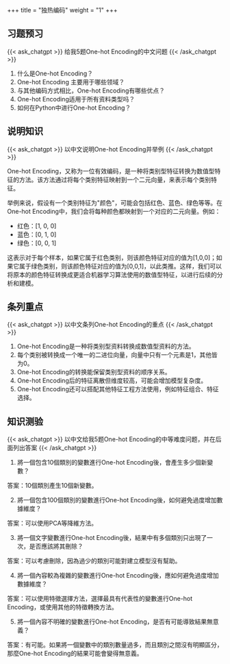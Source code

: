 +++
title = "独热编码"
weight = "1"
+++
## 习题预习
{{< ask_chatgpt >}}
给我5题One-hot Encoding的中文问题
{{< /ask_chatgpt >}}

1. 什么是One-hot Encoding？
2. One-hot Encoding 主要用于哪些领域？
3. 与其他编码方式相比，One-hot Encoding有哪些优点？
4. One-hot Encoding适用于所有资料类型吗？
5. 如何在Python中进行One-hot Encoding？   

## 说明知识
{{< ask_chatgpt >}}
以中文说明One-hot Encoding并举例
{{< /ask_chatgpt >}}

One-hot Encoding，又称为一位有效编码，是一种将类别型特征转换为数值型特征的方法。该方法通过将每个类别特征映射到一个二元向量，来表示每个类别特征。

举例来说，假设有一个类别特征为"颜色"，可能会包括红色、蓝色、绿色等等。在One-hot Encoding中，我们会将每种颜色都映射到一个对应的二元向量。例如：

- 红色：[1, 0, 0]
- 蓝色：[0, 1, 0]
- 绿色：[0, 0, 1]

这表示对于每个样本，如果它属于红色类别，则该颜色特征对应的值为[1,0,0]；如果它属于绿色类别，则该颜色特征对应的值为[0,0,1]，以此类推。这样，我们可以将原本的颜色特征转换成更适合机器学习算法使用的数值型特征，以进行后续的分析和建模。   

## 条列重点
{{< ask_chatgpt >}}
以中文条列One-hot Encoding的重点
{{< /ask_chatgpt >}}

1. One-hot Encoding是一种将类别型资料转换成数值型资料的方法。
2. 每个类别被转换成一个唯一的二进位向量，向量中只有一个元素是1，其他皆为0。
3. One-hot Encoding的转换能保留类别型资料的顺序关系。
4. One-hot Encoding后的特征离散但维度较高，可能会增加模型复杂度。
5. One-hot Encoding还可以搭配其他特征工程方法使用，例如特征组合、特征选择。   

## 知识测验
{{< ask_chatgpt >}}
以中文给我5题One-hot Encoding的中等难度问题，并在后面列出答案
{{< /ask_chatgpt >}}

1. 將一個包含10個類別的變數進行One-hot Encoding後，會產生多少個新變數？

答案：10個類別產生10個新變數。

2. 將一個包含100個類別的變數進行One-hot Encoding後，如何避免過度增加數據維度？

答案：可以使用PCA等降維方法。

3. 將一個文字變數進行One-hot Encoding後，結果中有多個類別只出現了一次，是否應該將其刪除？

答案：可以考慮刪除，因為過少的類別可能對建立模型沒有幫助。

4. 將一個內容較為複雜的變數進行One-hot Encoding後，應如何避免過度增加數據維度？

答案：可以使用特徵選擇方法，選擇最具有代表性的變數進行One-hot Encoding，或使用其他的特徵轉換方法。

5. 將一個內容不明確的變數進行One-hot Encoding，是否有可能導致結果無意義？

答案：有可能。如果將一個變數中的類別數量過多，而且類別之間沒有明顯區分，那麼One-hot Encoding的結果可能會變得無意義。   

